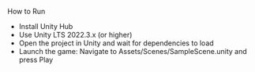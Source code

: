 How to Run
- Install Unity Hub
- Use Unity LTS 2022.3.x (or higher)
- Open the project in Unity and wait for dependencies to load
- Launch the game: Navigate to Assets/Scenes/SampleScene.unity and press Play
